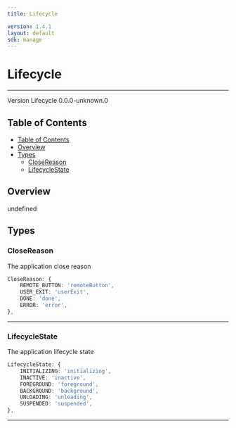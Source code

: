 ```yaml
---
title: Lifecycle

version: 1.4.1
layout: default
sdk: manage
---
```


# Lifecycle

---

Version Lifecycle 0.0.0-unknown.0

## Table of Contents

- [Table of Contents](#table-of-contents)
- [Overview](#overview)
- [Types](#types)
  - [CloseReason](#closereason)
  - [LifecycleState](#lifecyclestate)

## Overview

undefined

## Types

### CloseReason

The application close reason

```typescript
CloseReason: {
    REMOTE_BUTTON: 'remoteButton',
    USER_EXIT: 'userExit',
    DONE: 'done',
    ERROR: 'error',
},

```

---

### LifecycleState

The application lifecycle state

```typescript
LifecycleState: {
    INITIALIZING: 'initializing',
    INACTIVE: 'inactive',
    FOREGROUND: 'foreground',
    BACKGROUND: 'background',
    UNLOADING: 'unloading',
    SUSPENDED: 'suspended',
},

```

---

